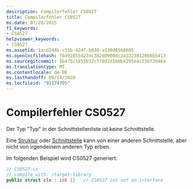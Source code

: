 ```yaml
---
description: Compilerfehler CS0527
title: Compilerfehler CS0527
ms.date: 07/20/2015
f1_keywords:
- CS0527
helpviewer_keywords:
- CS0527
ms.assetid: 1acd244b-c55b-424f-b038-a130d65b8685
ms.openlocfilehash: f0d92855d27ec382d0900dc2a32238120b6b5413
ms.sourcegitcommit: 5b475c1855b32cf78d2d1bbb4295e4c236f39464
ms.translationtype: MT
ms.contentlocale: de-DE
ms.lasthandoff: 09/24/2020
ms.locfileid: "91174705"
---
```

# <a name="compiler-error-cs0527"></a>Compilerfehler CS0527

Der Typ "Typ" in der Schnittstellenliste ist keine Schnittstelle.  
  
 Eine [Struktur](../language-reference/builtin-types/struct.md) oder [Schnittstelle](../language-reference/keywords/interface.md) kann von einer anderen Schnittstelle, aber nicht von irgendeinem anderen Typ erben.  
  
 Im folgenden Beispiel wird CS0527 generiert:  
  
```csharp  
// CS0527.cs  
// compile with: /target:library  
public struct clx : int {}   // CS0527 int not an interface  
```
